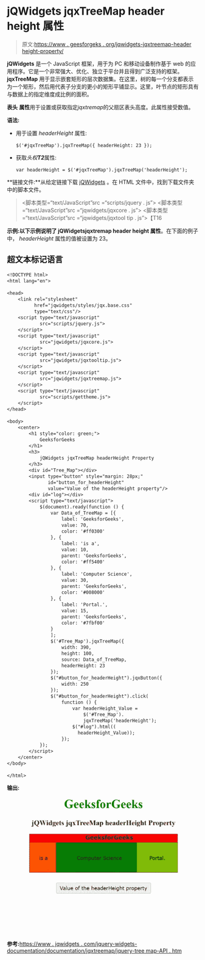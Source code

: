 # jQWidgets jqxTreeMap header height 属性

> 原文:[https://www . geesforgeks . org/jqwidgets-jqxtreemap-header height-property/](https://www.geeksforgeeks.org/jqwidgets-jqxtreemap-headerheight-property/)

**jQWidgets** 是一个 JavaScript 框架，用于为 PC 和移动设备制作基于 web 的应用程序。它是一个非常强大、优化、独立于平台并且得到广泛支持的框架。 **jqxTreeMap** 用于显示嵌套矩形的层次数据集。在这里，树的每一个分支都表示为一个矩形，然后用代表子分支的更小的矩形平铺显示。这里，叶节点的矩形具有与数据上的指定维度成比例的面积。

**表头** **属性**用于设置或获取指定*jqxtremap*的父扇区表头高度。此属性接受数值。

**语法:**

*   用于设置 *headerHeight* 属性:

    ```
    $('#jqxTreeMap').jqxTreeMap({ headerHeight: 23 });  
    ```

*   获取*头权**T2***属性:

    ```
    var headerHeight = $('#jqxTreeMap').jqxTreeMap('headerHeight'); 
    ```

**链接文件:**从给定链接下载 [jQWidgets](https://www.jqwidgets.com/download/) 。在 HTML 文件中，找到下载文件夹中的脚本文件。

> <link rel="”stylesheet”" href="”jqwidgets/styles/jqx.base.css”" type="”text/css”">
> <脚本类型=“text/JavaScript”src =“scripts/jquery . js”></脚本>
> <脚本类型=“text/JavaScript”src =“jqwidgets/jqxcore . js”></脚本>
> <脚本类型=“text/JavaScript”src =“jqwidgets/jqxtool tip . js”>【T16

**示例:**以下示例说明了 jQWidgets**jqxtremap header height 属性**。在下面的例子中， *headerHeight* 属性的值被设置为 23。

## 超文本标记语言

```
<!DOCTYPE html>
<html lang="en">

<head>
    <link rel="stylesheet"
          href="jqwidgets/styles/jqx.base.css" 
          type="text/css"/>
    <script type="text/javascript" 
            src="scripts/jquery.js">
    </script>
    <script type="text/javascript" 
            src="jqwidgets/jqxcore.js">
    </script>
    <script type="text/javascript" 
            src="jqwidgets/jqxtooltip.js">
    </script>
    <script type="text/javascript" 
            src="jqwidgets/jqxtreemap.js">
    </script>
    <script type="text/javascript" 
            src="scripts/gettheme.js">
    </script>
</head>

<body>
    <center>
        <h1 style="color: green;">
            GeeksforGeeks
        </h1>
        <h3>
            jQWidgets jqxTreeMap headerHeight Property
        </h3>
        <div id="Tree_Map"></div>
        <input type="button" style="margin: 28px;" 
               id="button_for_headerHeight" 
               value="Value of the headerHeight property"/>
        <div id="log"></div>
        <script type="text/javascript">
            $(document).ready(function () {
                var Data_of_TreeMap = [{
                    label: 'GeeksforGeeks',
                    value: 70,
                    color: '#ff0300'
                }, {
                    label: 'is a',
                    value: 10,
                    parent: 'GeeksforGeeks',
                    color: '#ff5400'
                }, {
                    label: 'Computer Science',
                    value: 30,
                    parent: 'GeeksforGeeks',
                    color: '#008000'
                }, {
                    label: 'Portal.',
                    value: 15,
                    parent: 'GeeksforGeeks',
                    color: '#7fbf00'
                }
                ];
                $('#Tree_Map').jqxTreeMap({
                    width: 390,
                    height: 100,
                    source: Data_of_TreeMap,
                    headerHeight: 23
                });
                $("#button_for_headerHeight").jqxButton({
                    width: 250
                });
                $("#button_for_headerHeight").click(
                    function () {
                        var headerHeight_Value = 
                            $('#Tree_Map').
                            jqxTreeMap('headerHeight');
                        $("#log").html((
                          headerHeight_Value));
                    });
            });
        </script>
    </center>
</body>

</html>
```

**输出:**

![](img/f9a7aa7a07bdafbccca27a5bd61af467.png)

**参考:**[https://www . jqwidgets . com/jquery-widgets-documentation/documentation/jqxtreemap/jquery-tree map-API . htm](https://www.jqwidgets.com/jquery-widgets-documentation/documentation/jqxtreemap/jquery-treemap-api.htm)
